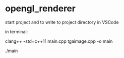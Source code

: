 # opengl_renderer
 
start project and to write to project directory in VSCode


in terminal:

clang++ -std=c++11 main.cpp tgaimage.cpp -o main

./main
